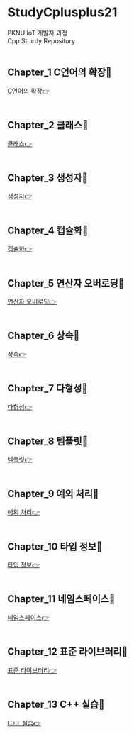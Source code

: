 # StudyCplusplus21
PKNU IoT 개발자 과정   
Cpp Stucdy Repository
<br>
<br>

## Chapter_1 C언어의 확장🎯

[C언어의 확장👉](https://github.com/HongryeolSeong/StudyCplusplus21/tree/main/01Chapter "Chapter1")
<br>
<br>

## Chapter_2 클래스🎯

[클래스👉](https://github.com/HongryeolSeong/StudyCplusplus21/tree/main/02Chapter "Chapter2")
<br>
<br>

## Chapter_3 생성자🎯

[생성자👉](https://github.com/HongryeolSeong/StudyCplusplus21/tree/main/03Chapter "Chapter3")
<br>
<br>

## Chapter_4 캡슐화🎯

[캡슐화👉](https://github.com/HongryeolSeong/StudyCplusplus21/tree/main/04Chapter "Chapter4")
<br>
<br>

## Chapter_5 연산자 오버로딩🎯

[연산자 오버로딩👉](https://github.com/HongryeolSeong/StudyCplusplus21/tree/main/05Chapter "Chapter5")
<br>
<br>

## Chapter_6 상속🎯

[상속👉](https://github.com/HongryeolSeong/StudyCplusplus21/tree/main/06Chapter "Chapter6")
<br>
<br>

## Chapter_7 다형성🎯

[다형성👉](https://github.com/HongryeolSeong/StudyCplusplus21/tree/main/07Chapter "Chapter7")
<br>
<br>

## Chapter_8 템플릿🎯

[템플릿👉](https://github.com/HongryeolSeong/StudyCplusplus21/tree/main/08Chapter "Chapter8")
<br>
<br>

## Chapter_9 예외 처리🎯

[예외 처리👉](https://github.com/HongryeolSeong/StudyC21/tree/main/09Chapter "Chapter9")
<br>
<br>

## Chapter_10 타입 정보🎯

[타입 정보👉](https://github.com/HongryeolSeong/StudyC21/tree/main/10Chapter "Chapter10")
<br>
<br>

## Chapter_11 네임스페이스🎯

[네임스페이스👉](https://github.com/HongryeolSeong/StudyC21/tree/main/11Chapter "Chapter11")
<br>
<br>

## Chapter_12 표준 라이브러리🎯

[표준 라이브러리👉](https://github.com/HongryeolSeong/StudyC21/tree/main/12Chapter "Chapter12")
<br>
<br>

## Chapter_13 C++ 실습🎯

[C++ 실습👉](https://github.com/HongryeolSeong/StudyC21/tree/main/13Chapter "Chapter13")
<br>
<br>
